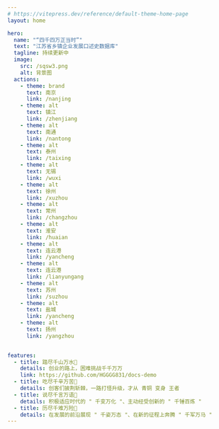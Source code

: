 ```yaml
---
# https://vitepress.dev/reference/default-theme-home-page
layout: home

hero:
  name: "“四千四万正当时”"
  text: "江苏省乡镇企业发展口述史数据库"
  tagline: 持续更新中
  image: 
    src: /sqsw3.png
    alt: 背景图
  actions:
    - theme: brand
      text: 南京
      link: /nanjing
    - theme: alt
      text: 镇江
      link: /zhenjiang
    - theme: alt
      text: 南通
      link: /nantong
    - theme: alt
      text: 泰州
      link: /taixing
    - theme: alt
      text: 无锡
      link: /wuxi
    - theme: alt
      text: 徐州
      link: /xuzhou
    - theme: alt
      text: 常州
      link: /changzhou
    - theme: alt      
      text: 淮安
      link: /huaian
    - theme: alt      
      text: 连云港
      link: /yancheng
    - theme: alt  
      text: 连云港
      link: /lianyungang
    - theme: alt  
      text: 苏州
      link: /suzhou
    - theme: alt  
      text: 盐城
      link: /yancheng
    - theme: alt  
      text: 扬州
      link: /yangzhou
    

features:
  - title: 踏尽千山万水🎯
    details: 创业的路上，困难挑战千千万万
    link: https://github.com/HGGGG831/docs-demo
  - title: 吃尽千辛万苦🌟
    details: 创客们披荆斩棘，一路打怪升级，才从 青铜 变身 王者
  - title: 说尽千言万语🍊
    details: 积极适应时代的 " 千变万化 "、主动经受创新的 " 千锤百炼 "
  - title: 历尽千难万险🤝
    details: 在发展的前沿展现 " 千姿万态 "、在新的征程上奔腾 " 千军万马 "
---
```


